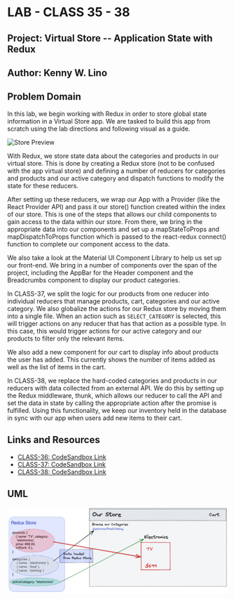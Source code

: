 # LAB - CLASS 35 - 38

## Project: Virtual Store -- Application State with Redux

## Author: Kenny W. Lino

## Problem Domain

In this lab, we begin working with Redux in order to store global state information in a Virtual Store app. We are tasked to build this app from scratch using the lab directions and following visual as a guide.

  ![Store Preview](https://codefellows.github.io/code-401-javascript-guide/curriculum/class-36/lab/preview.png)

With Redux, we store state data about the categories and products in our virtual store. This is done by creating a Redux store (not to be confused with the app virtual store) and defining a number of reducers for categories and products and our active category and dispatch functions to modify the state for these reducers.

After setting up these reducers, we wrap our App with a Provider (like the React Provider API) and pass it our store() function created within the index of our store. This is one of the steps that allows our child components to gain access to the data within our store. From there, we bring in the appropriate data into our components and set up a mapStateToProps and mapDispatchToProps function which is passed to the react-redux connect() function to complete our component access to the data.

We also take a look at the Material UI Component Library to help us set up our front-end. We bring in a number of components over the span of the project, including the AppBar for the Header component and the Breadcrumbs component to display our product categories.

In CLASS-37, we split the logic for our products from one reducer into individual reducers that manage products, cart, categories and our active category. We also globalize the actions for our Redux store by moving them into a single file. When an action such as `SELECT_CATEGORY` is selected, this will trigger actions on any reducer that has that action as a possible type. In this case, this would trigger actions for our active category and our products to filter only the relevant items.

We also add a new component for our cart to display info about products the user has added. This currently shows the number of items added as well as the list of items in the cart.

In CLASS-38, we replace the hard-coded categories and products in our reducers with data collected from an external API. We do this by setting up the Redux middleware, thunk, which allows our reducer to call the API and set the data in state by calling the appropriate action after the promise is fulfilled. Using this functionality, we keep our inventory held in the database in sync with our app when users add new items to their cart.  


## Links and Resources

* [CLASS-36: CodeSandbox Link](https://1olmp4-3000.preview.csb.app/)
* [CLASS-37: CodeSandbox Link](https://gw8zvn-3000.preview.csb.app/)
* [CLASS-38: CodeSandbox Link](https://5wmsfr-3000.preview.csb.app/)

## UML

![CLASS-36 UML](./assets/CLASS-36_Virtual_Store.excalidraw.png)